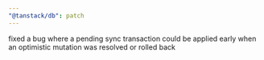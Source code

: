 ```yaml
---
"@tanstack/db": patch
---
```


fixed a bug where a pending sync transaction could be applied early when an optimistic mutation was resolved or rolled back
